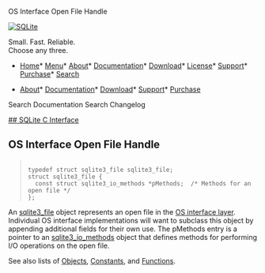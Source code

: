 




OS Interface Open File Handle




[![SQLite](../images/sqlite370_banner.gif)](../index.html)


Small. Fast. Reliable.  
Choose any three.


* [Home](../index.html)* [Menu](javascript:void(0))* [About](../about.html)* [Documentation](../docs.html)* [Download](../download.html)* [License](../copyright.html)* [Support](../support.html)* [Purchase](../prosupport.html)* [Search](javascript:void(0))




* [About](../about.html)* [Documentation](../docs.html)* [Download](../download.html)* [Support](../support.html)* [Purchase](../prosupport.html)






Search Documentation
Search Changelog









[## SQLite C Interface](../c3ref/intro.html)
## OS Interface Open File Handle




> ```
> 
> typedef struct sqlite3_file sqlite3_file;
> struct sqlite3_file {
>   const struct sqlite3_io_methods *pMethods;  /* Methods for an open file */
> };
> 
> ```



An [sqlite3\_file](../c3ref/file.html) object represents an open file in the
[OS interface layer](../c3ref/vfs.html). Individual OS interface
implementations will
want to subclass this object by appending additional fields
for their own use. The pMethods entry is a pointer to an
[sqlite3\_io\_methods](../c3ref/io_methods.html) object that defines methods for performing
I/O operations on the open file.


See also lists of
 [Objects](../c3ref/objlist.html),
 [Constants](../c3ref/constlist.html), and
 [Functions](../c3ref/funclist.html).



